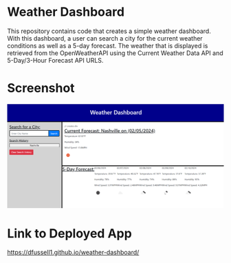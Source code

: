 # Weather Dashboard 
This repository contains code that creates a simple weather dashboard. With this dashboard, a user can search a city for the current weather conditions as well as a 5-day forecast. The weather that is displayed is retrieved from the OpenWeatherAPI using the Current Weather Data API and 5-Day/3-Hour Forecast API URLS. 

# Screenshot 
![Screenshot of Weather Dashboard](./Assets/img/weather-dashboard.png)

# Link to Deployed App
https://dfussell1.github.io/weather-dashboard/ 